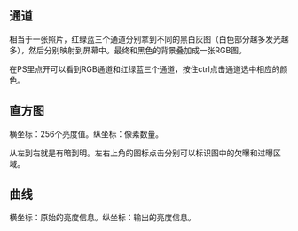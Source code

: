 ## 通道

相当于一张照片，红绿蓝三个通道分别拿到不同的黑白灰图（白色部分越多发光越多），然后分别映射到屏幕中。最终和黑色的背景叠加成一张RGB图。

在PS里点开可以看到RGB通道和红绿蓝三个通道，按住ctrl点击通道选中相应的颜色。

## 直方图

横坐标：256个亮度值。纵坐标：像素数量。

从左到右就是有暗到明。左右上角的图标点击分别可以标识图中的欠曝和过曝区域。

## 曲线

横坐标：原始的亮度信息。纵坐标：输出的亮度信息。

